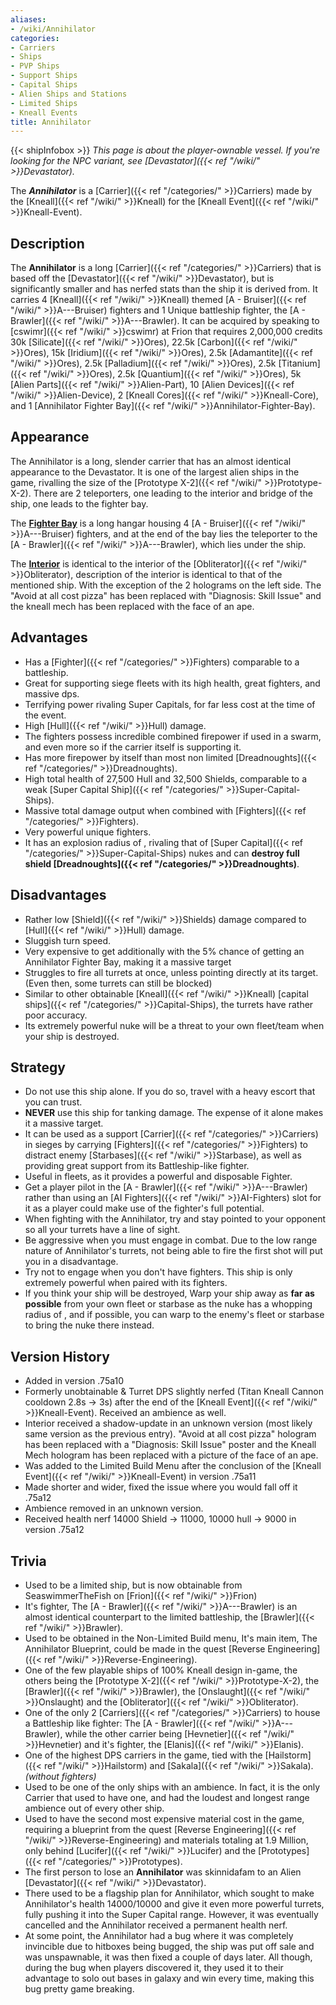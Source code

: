 ```yaml
---
aliases:
- /wiki/Annihilator
categories:
- Carriers
- Ships
- PVP Ships
- Support Ships
- Capital Ships
- Alien Ships and Stations
- Limited Ships
- Kneall Events
title: Annihilator
---
```


{{< shipInfobox >}} _This page is about the player-ownable vessel. If you're looking for the NPC variant, see [Devastator]({{< ref "/wiki/" >}}Devastator)._

The **_Annihilator_** is a [Carrier]({{< ref "/categories/" >}}Carriers) made by the [Kneall]({{< ref "/wiki/" >}}Kneall) for the [Kneall Event]({{< ref "/wiki/" >}}Kneall-Event).

## Description

The **Annihilator** is a long [Carrier]({{< ref "/categories/" >}}Carriers) that is based off the [Devastator]({{< ref "/wiki/" >}}Devastator), but is significantly smaller and has nerfed stats than the ship it is derived from. It carries 4 [Kneall]({{< ref "/wiki/" >}}Kneall) themed [A - Bruiser]({{< ref "/wiki/" >}}A---Bruiser) fighters and 1 Unique battleship fighter, the [A - Brawler]({{< ref "/wiki/" >}}A---Brawler). It can be acquired by speaking to [cswimr]({{< ref "/wiki/" >}}cswimr) at Frion that requires 2,000,000 credits 30k [Silicate]({{< ref "/wiki/" >}}Ores), 22.5k [Carbon]({{< ref "/wiki/" >}}Ores), 15k [Iridium]({{< ref "/wiki/" >}}Ores), 2.5k [Adamantite]({{< ref "/wiki/" >}}Ores), 2.5k [Palladium]({{< ref "/wiki/" >}}Ores), 2.5k [Titanium]({{< ref "/wiki/" >}}Ores), 2.5k [Quantium]({{< ref "/wiki/" >}}Ores), 5k [Alien Parts]({{< ref "/wiki/" >}}Alien-Part), 10 [Alien Devices]({{< ref "/wiki/" >}}Alien-Device), 2 [Kneall Cores]({{< ref "/wiki/" >}}Kneall-Core), and 1 [Annihilator Fighter Bay]({{< ref "/wiki/" >}}Annihilator-Fighter-Bay).

## Appearance

The Annihilator is a long, slender carrier that has an almost identical appearance to the Devastator. It is one of the largest alien ships in the game, rivalling the size of the [Prototype X-2]({{< ref "/wiki/" >}}Prototype-X-2). There are 2 teleporters, one leading to the interior and bridge of the ship, one leads to the fighter bay.

The <u>**Fighter Bay**</u> is a long hangar housing 4 [A - Bruiser]({{< ref "/wiki/" >}}A---Bruiser) fighters, and at the end of the bay lies the teleporter to the [A - Brawler]({{< ref "/wiki/" >}}A---Brawler), which lies under the ship.

The <u>**Interior**</u> is identical to the interior of the [Obliterator]({{< ref "/wiki/" >}}Obliterator), description of the interior is identical to that of the mentioned ship. With the exception of the 2 holograms on the left side. The "Avoid at all cost pizza" has been replaced with "Diagnosis: Skill Issue" and the kneall mech has been replaced with the face of an ape.

## Advantages

- Has a [Fighter]({{< ref "/categories/" >}}Fighters) comparable to a battleship.
- Great for supporting siege fleets with its high health, great fighters, and massive dps.
- Terrifying power rivaling Super Capitals, for far less cost at the time of the event.
- High [Hull]({{< ref "/wiki/" >}}Hull) damage.
- The fighters possess incredible combined firepower if used in a swarm, and even more so if the carrier itself is supporting it.
- Has more firepower by itself than most non limited [Dreadnoughts]({{< ref "/categories/" >}}Dreadnoughts).
- High total health of 27,500 Hull and 32,500 Shields, comparable to a weak [Super Capital Ship]({{< ref "/categories/" >}}Super-Capital-Ships).
- Massive total damage output when combined with [Fighters]({{< ref "/categories/" >}}Fighters).
- Very powerful unique fighters.
- It has an explosion radius of , rivaling that of [Super Capital]({{< ref "/categories/" >}}Super-Capital-Ships) nukes and can **destroy full shield [Dreadnoughts]({{< ref "/categories/" >}}Dreadnoughts)**.

## Disadvantages

- Rather low [Shield]({{< ref "/wiki/" >}}Shields) damage compared to [Hull]({{< ref "/wiki/" >}}Hull) damage.
- Sluggish turn speed.
- Very expensive to get additionally with the 5% chance of getting an Annihilator Fighter Bay, making it a massive target
- Struggles to fire all turrets at once, unless pointing directly at its target. (Even then, some turrets can still be blocked)
- Similar to other obtainable [Kneall]({{< ref "/wiki/" >}}Kneall) [capital ships]({{< ref "/categories/" >}}Capital-Ships), the turrets have rather poor accuracy.
- Its extremely powerful nuke will be a threat to your own fleet/team when your ship is destroyed.

## Strategy

- Do not use this ship alone. If you do so, travel with a heavy escort that you can trust.
- **NEVER** use this ship for tanking damage. The expense of it alone makes it a massive target.
- It can be used as a support [Carrier]({{< ref "/categories/" >}}Carriers) in sieges by carrying [Fighters]({{< ref "/categories/" >}}Fighters) to distract enemy [Starbases]({{< ref "/wiki/" >}}Starbase), as well as providing great support from its Battleship-like fighter.
- Useful in fleets, as it provides a powerful and disposable Fighter.
- Get a player pilot in the [A - Brawler]({{< ref "/wiki/" >}}A---Brawler) rather than using an [AI Fighters]({{< ref "/wiki/" >}}AI-Fighters) slot for it as a player could make use of the fighter's full potential.
- When fighting with the Annihilator, try and stay pointed to your opponent so all your turrets have a line of sight.
- Be aggressive when you must engage in combat. Due to the low range nature of Annihilator's turrets, not being able to fire the first shot will put you in a disadvantage.
- Try not to engage when you don't have fighters. This ship is only extremely powerful when paired with its fighters.
- If you think your ship will be destroyed, Warp your ship away as **far as possible** from your own fleet or starbase as the nuke has a whopping radius of , and if possible, you can warp to the enemy's fleet or starbase to bring the nuke there instead.

## Version History 

- Added in version .75a10
- Formerly unobtainable & Turret DPS slightly nerfed (Titan Kneall Cannon cooldown 2.8s -> 3s) after the end of the [Kneall Event]({{< ref "/wiki/" >}}Kneall-Event). Received an ambience as well.
- Interior received a shadow-update in an unknown version (most likely same version as the previous entry). "Avoid at all cost pizza" hologram has been replaced with a "Diagnosis: Skill Issue" poster and the Kneall Mech hologram has been replaced with a picture of the face of an ape.
- Was added to the Limited Build Menu after the conclusion of the [Kneall Event]({{< ref "/wiki/" >}}Kneall-Event) in version .75a11
- Made shorter and wider, fixed the issue where you would fall off it .75a12
- Ambience removed in an unknown version.
- Received health nerf 14000 Shield -> 11000, 10000 hull -> 9000 in version .75a12

## Trivia

- Used to be a limited ship, but is now obtainable from SeaswimmerTheFish on [Frion]({{< ref "/wiki/" >}}Frion)
- It's fighter, The [A - Brawler]({{< ref "/wiki/" >}}A---Brawler) is an almost identical counterpart to the limited battleship, the [Brawler]({{< ref "/wiki/" >}}Brawler).
- Used to be obtained in the Non-Limited Build menu, It's main item, The Annihilator Blueprint, could be made in the quest [Reverse Engineering]({{< ref "/wiki/" >}}Reverse-Engineering).
- One of the few playable ships of 100% Kneall design in-game, the others being the [Prototype X-2]({{< ref "/wiki/" >}}Prototype-X-2), the [Brawler]({{< ref "/wiki/" >}}Brawler), the [Onslaught]({{< ref "/wiki/" >}}Onslaught) and the [Obliterator]({{< ref "/wiki/" >}}Obliterator).
- One of the only 2 [Carriers]({{< ref "/categories/" >}}Carriers) to house a Battleship like fighter: The [A - Brawler]({{< ref "/wiki/" >}}A---Brawler), while the other carrier being [Hevnetier]({{< ref "/wiki/" >}}Hevnetier) and it's fighter, the [Elanis]({{< ref "/wiki/" >}}Elanis).
- One of the highest DPS carriers in the game, tied with the [Hailstorm]({{< ref "/wiki/" >}}Hailstorm) and [Sakala]({{< ref "/wiki/" >}}Sakala). _(without fighters)_
- Used to be one of the only ships with an ambience. In fact, it is the only Carrier that used to have one, and had the loudest and longest range ambience out of every other ship.
- Used to have the second most expensive material cost in the game, requiring a blueprint from the quest [Reverse Engineering]({{< ref "/wiki/" >}}Reverse-Engineering) and materials totaling at 1.9 Million, only behind [Lucifer]({{< ref "/wiki/" >}}Lucifer) and the [Prototypes]({{< ref "/categories/" >}}Prototypes).
- The first person to lose an **Annihilator** was skinnidafam to an Alien [Devastator]({{< ref "/wiki/" >}}Devastator).
- There used to be a flagship plan for Annihilator, which sought to make Annihilator's health 14000/10000 and give it even more powerful turrets, fully pushing it into the Super Capital range. However, it was eventually cancelled and the Annihilator received a permanent health nerf.
- At some point, the Annihilator had a bug where it was completely invincible due to hitboxes being bugged, the ship was put off sale and was unspawnable, it was then fixed a couple of days later. All though, during the bug when players discovered it, they used it to their advantage to solo out bases in galaxy and win every time, making this bug pretty game breaking.